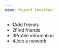 ```yaml
---
name: Wizard inverted
---
```

<ul class="ui-wizard ui-wizard--line ui-wizard--inverted">
    <li class="wizard__done"><span class="wizard__step">1</span><span class="wizard__status"></span>Add friends</li>
    <li class="wizard__active"><span class="wizard__step">2</span><span class="wizard__status"></span>Find friends</li>
    <li><span class="wizard__step">3</span><span class="wizard__status"></span>Profile information</li>
    <li><span class="wizard__step">4</span><span class="wizard__status"></span>Join a network</li>
</ul>